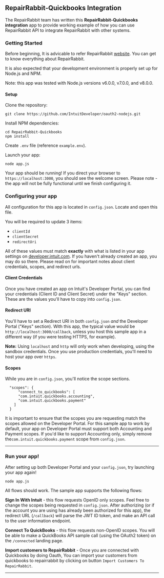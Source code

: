 
## RepairRabbit-Quickbooks Integration

The RepairRabbit team has written this **RepairRabbit-Quickbooks integration** app to provide working example of how you can use RepairRabbit API to integrate RepairRabbit with other systems.


### Getting Started

Before beginning, It is advicable to refer RepairRabbit [website](https://www.repairrabbit.co). You can get to know everything about RepairRabbit.

It is also expected that your development environment is properly set up for Node.js and NPM.

Note: this app was tested with Node.js versions v6.0.0, v7.0.0, and v8.0.0.

#### Setup

Clone the repository:
```
git clone https://github.com/IntuitDeveloper/oauth2-nodejs.git
```

Install NPM dependencies:
```
cd RepairRabbit-Quickbooks
npm install
```

Create `.env` file (reference `example.env`).

Launch your app:
```
node app.js
```

Your app should be running!  If you direct your browser to `https://localhost:3000`, you should see the welcome screen.  Please note - the app will not be fully functional until we finish configuring it.

### Configuring your app

All configuration for this app is located in `config.json`.  Locate and open this file.

You will be required to update 3 items:

- `clientId`
- `clientSecret`
- `redirectUri`

All of these values must match **exactly** with what is listed in your app settings on [developer.intuit.com](https://developer.intuit.com).  If you haven't already created an app, you may do so there.  Please read on for important notes about client credentials, scopes, and redirect urls.

#### Client Credentials

Once you have created an app on Intuit's Developer Portal, you can find your credentials (Client ID and Client Secret) under the "Keys" section.  These are the values you'll have to copy into `config.json`.

#### Redirect URI

You'll have to set a Redirect URI in both `config.json` *and* the Developer Portal ("Keys" section).  With this app, the typical value would be `http://localhost:3000/callback`, unless you host this sample app in a different way (if you were testing HTTPS, for example).

**Note:** Using `localhost` and `http` will only work when developing, using the sandbox credentials.  Once you use production credentials, you'll need to host your app over `https`.

#### Scopes

While you are in `config.json`, you'll notice the scope sections.

```
  "scopes": {
      "connect_to_quickbooks": [
      "com.intuit.quickbooks.accounting",
      "com.intuit.quickbooks.payment"
    ]
  }
```
It is important to ensure that the scopes you are requesting match the scopes allowed on the Developer Portal.  For this sample app to work by default, your app on Developer Portal must support both Accounting and Payment scopes.  If you'd like to support Accounting only, simply remove the`com.intuit.quickbooks.payment` scope from `config.json`.

----------

### Run your app!

After setting up both Developer Portal and your `config.json`, try launching your app again!
```
node app.js
```
All flows should work.  The sample app supports the following flows:

**Sign In With Intuit** - this flow requests OpenID only scopes.  Feel free to change the scopes being requested in `config.json`.  After authorizing (or if the account you are using has already been authorized for this app), the redirect URL (`/callback`) will parse the JWT ID token, and make an API call to the user information endpoint.

**Connect To QuickBooks** - this flow requests non-OpenID scopes.  You will be able to make a QuickBooks API sample call (using the OAuth2 token) on the `/connected` landing page.

**Import customers to RepairRabbit** - Once you are connected with Quickbooks by doing Oauth, You can import your customers from quickbooks to repairrabbit by clicking on button `Import Customers To RepairRabbit`.


----------
